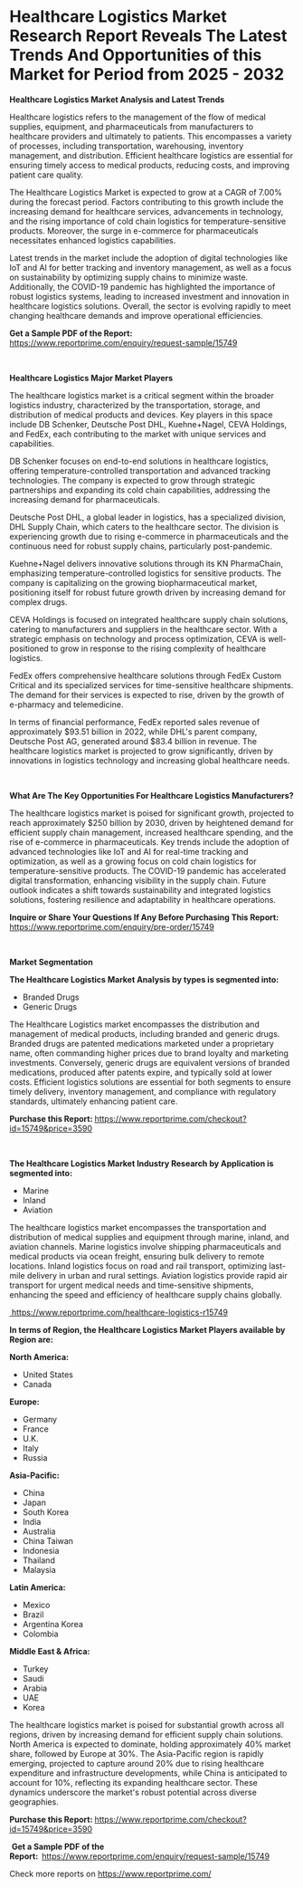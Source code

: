 <p><h1>Healthcare Logistics Market Research Report Reveals The Latest Trends And Opportunities of this Market for Period from 2025 - 2032</h1></p><p><strong>Healthcare Logistics Market Analysis and Latest Trends</strong></p>
<p><p>Healthcare logistics refers to the management of the flow of medical supplies, equipment, and pharmaceuticals from manufacturers to healthcare providers and ultimately to patients. This encompasses a variety of processes, including transportation, warehousing, inventory management, and distribution. Efficient healthcare logistics are essential for ensuring timely access to medical products, reducing costs, and improving patient care quality.</p><p>The Healthcare Logistics Market is expected to grow at a CAGR of 7.00% during the forecast period. Factors contributing to this growth include the increasing demand for healthcare services, advancements in technology, and the rising importance of cold chain logistics for temperature-sensitive products. Moreover, the surge in e-commerce for pharmaceuticals necessitates enhanced logistics capabilities.</p><p>Latest trends in the market include the adoption of digital technologies like IoT and AI for better tracking and inventory management, as well as a focus on sustainability by optimizing supply chains to minimize waste. Additionally, the COVID-19 pandemic has highlighted the importance of robust logistics systems, leading to increased investment and innovation in healthcare logistics solutions. Overall, the sector is evolving rapidly to meet changing healthcare demands and improve operational efficiencies.</p></p>
<p><strong>Get a Sample PDF of the Report:&nbsp;</strong> <a href="https://www.reportprime.com/enquiry/request-sample/15749?utm_campaign=2042&utm_medium=2&utm_source=Github&utm_content=ia&utm_term=20032025&utm_id=healthcare-logistics">https://www.reportprime.com/enquiry/request-sample/15749</a></p>
<p>&nbsp;</p>
<p><strong>Healthcare Logistics Major Market Players</strong></p>
<p><p>The healthcare logistics market is a critical segment within the broader logistics industry, characterized by the transportation, storage, and distribution of medical products and devices. Key players in this space include DB Schenker, Deutsche Post DHL, Kuehne+Nagel, CEVA Holdings, and FedEx, each contributing to the market with unique services and capabilities.</p><p>DB Schenker focuses on end-to-end solutions in healthcare logistics, offering temperature-controlled transportation and advanced tracking technologies. The company is expected to grow through strategic partnerships and expanding its cold chain capabilities, addressing the increasing demand for pharmaceuticals.</p><p>Deutsche Post DHL, a global leader in logistics, has a specialized division, DHL Supply Chain, which caters to the healthcare sector. The division is experiencing growth due to rising e-commerce in pharmaceuticals and the continuous need for robust supply chains, particularly post-pandemic. </p><p>Kuehne+Nagel delivers innovative solutions through its KN PharmaChain, emphasizing temperature-controlled logistics for sensitive products. The company is capitalizing on the growing biopharmaceutical market, positioning itself for robust future growth driven by increasing demand for complex drugs.</p><p>CEVA Holdings is focused on integrated healthcare supply chain solutions, catering to manufacturers and suppliers in the healthcare sector. With a strategic emphasis on technology and process optimization, CEVA is well-positioned to grow in response to the rising complexity of healthcare logistics.</p><p>FedEx offers comprehensive healthcare solutions through FedEx Custom Critical and its specialized services for time-sensitive healthcare shipments. The demand for their services is expected to rise, driven by the growth of e-pharmacy and telemedicine.</p><p>In terms of financial performance, FedEx reported sales revenue of approximately $93.51 billion in 2022, while DHL's parent company, Deutsche Post AG, generated around $83.4 billion in revenue. The healthcare logistics market is projected to grow significantly, driven by innovations in logistics technology and increasing global healthcare needs.</p></p>
<p>&nbsp;</p>
<p><strong>What Are The Key Opportunities For Healthcare Logistics Manufacturers?</strong></p>
<p><p>The healthcare logistics market is poised for significant growth, projected to reach approximately $250 billion by 2030, driven by heightened demand for efficient supply chain management, increased healthcare spending, and the rise of e-commerce in pharmaceuticals. Key trends include the adoption of advanced technologies like IoT and AI for real-time tracking and optimization, as well as a growing focus on cold chain logistics for temperature-sensitive products. The COVID-19 pandemic has accelerated digital transformation, enhancing visibility in the supply chain. Future outlook indicates a shift towards sustainability and integrated logistics solutions, fostering resilience and adaptability in healthcare operations.</p></p>
<p><strong>Inquire or Share Your Questions If Any Before Purchasing This Report:</strong> <a href="https://www.reportprime.com/enquiry/pre-order/15749?utm_campaign=2042&utm_medium=2&utm_source=Github&utm_content=ia&utm_term=20032025&utm_id=healthcare-logistics">https://www.reportprime.com/enquiry/pre-order/15749</a></p>
<p>&nbsp;</p>
<p><strong>Market Segmentation</strong></p>
<p><strong>The Healthcare Logistics Market Analysis by types is segmented into:</strong></p>
<p><ul><li>Branded Drugs</li><li>Generic Drugs</li></ul></p>
<p><p>The Healthcare Logistics market encompasses the distribution and management of medical products, including branded and generic drugs. Branded drugs are patented medications marketed under a proprietary name, often commanding higher prices due to brand loyalty and marketing investments. Conversely, generic drugs are equivalent versions of branded medications, produced after patents expire, and typically sold at lower costs. Efficient logistics solutions are essential for both segments to ensure timely delivery, inventory management, and compliance with regulatory standards, ultimately enhancing patient care.</p></p>
<p><strong>Purchase this Report:&nbsp;</strong><a href="https://www.reportprime.com/checkout?id=15749&price=3590&utm_campaign=2042&utm_medium=2&utm_source=Github&utm_content=ia&utm_term=20032025&utm_id=healthcare-logistics">https://www.reportprime.com/checkout?id=15749&price=3590</a></p>
<p>&nbsp;</p>
<p><strong>The Healthcare Logistics Market Industry Research by Application is segmented into:</strong></p>
<p><ul><li>Marine</li><li>Inland</li><li>Aviation</li></ul></p>
<p><p>The healthcare logistics market encompasses the transportation and distribution of medical supplies and equipment through marine, inland, and aviation channels. Marine logistics involve shipping pharmaceuticals and medical products via ocean freight, ensuring bulk delivery to remote locations. Inland logistics focus on road and rail transport, optimizing last-mile delivery in urban and rural settings. Aviation logistics provide rapid air transport for urgent medical needs and time-sensitive shipments, enhancing the speed and efficiency of healthcare supply chains globally.</p></p>
<p><a href="https://www.reportprime.com/healthcare-logistics-r15749?utm_campaign=2042&utm_medium=2&utm_source=Github&utm_content=ia&utm_term=20032025&utm_id=healthcare-logistics">&nbsp;https://www.reportprime.com/healthcare-logistics-r15749</a></p>
<p><strong>In terms of Region, the Healthcare Logistics Market Players available by Region are:</strong></p>
<p>
    <p> <strong> North America: </strong>
        <ul>
            <li>United States</li>
            <li>Canada</li>
        </ul>
        </p> 
    <p> <strong> Europe: </strong>
        <ul>
            <li>Germany</li>
            <li>France</li>
            <li>U.K.</li>
            <li>Italy</li>
            <li>Russia</li>
        </ul>
        </p> 
    <p> <strong> Asia-Pacific: </strong>
        <ul>
            <li>China</li>
            <li>Japan</li>
            <li>South Korea</li>
            <li>India</li>
            <li>Australia</li>
            <li>China Taiwan</li>
            <li>Indonesia</li>
            <li>Thailand</li>
            <li>Malaysia</li>
        </ul>
        </p> 
    <p> <strong> Latin America: </strong>
        <ul>
            <li>Mexico</li>
            <li>Brazil</li>
            <li>Argentina Korea</li>
            <li>Colombia</li>
        </ul>
        </p> 
    <p> <strong> Middle East & Africa: </strong>
        <ul>
            <li>Turkey</li>
            <li>Saudi</li>
            <li>Arabia</li>
            <li>UAE</li>
            <li>Korea</li>
        </ul>
    </p>
    </p>
<p><p>The healthcare logistics market is poised for substantial growth across all regions, driven by increasing demand for efficient supply chain solutions. North America is expected to dominate, holding approximately 40% market share, followed by Europe at 30%. The Asia-Pacific region is rapidly emerging, projected to capture around 20% due to rising healthcare expenditure and infrastructure developments, while China is anticipated to account for 10%, reflecting its expanding healthcare sector. These dynamics underscore the market's robust potential across diverse geographies.</p></p>
<p><strong>Purchase this Report: </strong><a href="https://www.reportprime.com/checkout?id=15749&price=3590&utm_campaign=2042&utm_medium=2&utm_source=Github&utm_content=ia&utm_term=20032025&utm_id=healthcare-logistics">https://www.reportprime.com/checkout?id=15749&price=3590</a></p>
<p>&nbsp;<strong>Get a Sample PDF of the Report:&nbsp;&nbsp;</strong><a href="https://www.reportprime.com/enquiry/request-sample/15749?utm_campaign=2042&utm_medium=2&utm_source=Github&utm_content=ia&utm_term=20032025&utm_id=healthcare-logistics">https://www.reportprime.com/enquiry/request-sample/15749</a></p>
<p><strong></strong></p>
<p>Check more reports on <a href="https://www.reportprime.com/?utm_campaign=2042&utm_medium=2&utm_source=Github&utm_content=ia&utm_term=20032025&utm_id=healthcare-logistics">https://www.reportprime.com/</a></p>